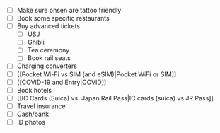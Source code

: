 - [ ] Make sure onsen are tattoo friendly
- [ ] Book some specific restaurants
- [ ] Buy advanced tickets
	- [ ] USJ
	- [ ] Ghibli
	- [ ] Tea ceremony
	- [ ] Book rail seats
- [ ] Charging converters
- [ ] [[Pocket Wi-Fi vs SIM (and eSIM)|Pocket WiFi or SIM]]
- [ ] [[COVID-19 and Entry|COVID]]
- [ ] Book hotels
- [ ] [[IC Cards (Suica) vs. Japan Rail Pass|IC cards (suica) vs JR Pass]]
- [ ] Travel insurance
- [ ] Cash/bank
- [ ] ID photos